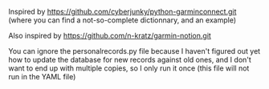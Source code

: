 Inspired by https://github.com/cyberjunky/python-garminconnect.git (where you can find a not-so-complete dictionnary, and an example)  

Also inspired by https://github.com/n-kratz/garmin-notion.git 

You can ignore the personalrecords.py file because I haven't figured out yet how to update the database for new records against old ones, and I don't want to end up with multiple copies, so I only run it once (this file will not run in the YAML file)
